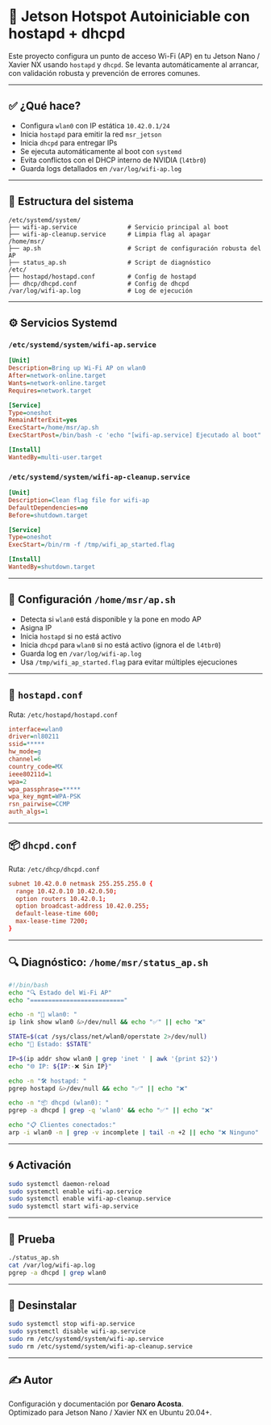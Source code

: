 # 📡 Jetson Hotspot Autoiniciable con hostapd + dhcpd

Este proyecto configura un punto de acceso Wi-Fi (AP) en tu Jetson Nano / Xavier NX usando `hostapd` y `dhcpd`. Se levanta automáticamente al arrancar, con validación robusta y prevención de errores comunes.

---

## ✅ ¿Qué hace?

- Configura `wlan0` con IP estática `10.42.0.1/24`
- Inicia `hostapd` para emitir la red `msr_jetson`
- Inicia `dhcpd` para entregar IPs
- Se ejecuta automáticamente al boot con `systemd`
- Evita conflictos con el DHCP interno de NVIDIA (`l4tbr0`)
- Guarda logs detallados en `/var/log/wifi-ap.log`

---

## 🧱 Estructura del sistema

```
/etc/systemd/system/
├── wifi-ap.service              # Servicio principal al boot
├── wifi-ap-cleanup.service      # Limpia flag al apagar
/home/msr/
├── ap.sh                        # Script de configuración robusta del AP
├── status_ap.sh                 # Script de diagnóstico
/etc/
├── hostapd/hostapd.conf         # Config de hostapd
├── dhcp/dhcpd.conf              # Config de dhcpd
/var/log/wifi-ap.log             # Log de ejecución
```

---

## ⚙️ Servicios Systemd

### `/etc/systemd/system/wifi-ap.service`

```ini
[Unit]
Description=Bring up Wi-Fi AP on wlan0
After=network-online.target
Wants=network-online.target
Requires=network.target

[Service]
Type=oneshot
RemainAfterExit=yes
ExecStart=/home/msr/ap.sh
ExecStartPost=/bin/bash -c 'echo "[wifi-ap.service] Ejecutado al boot" >> /var/log/wifi-ap.log'

[Install]
WantedBy=multi-user.target
```

### `/etc/systemd/system/wifi-ap-cleanup.service`

```ini
[Unit]
Description=Clean flag file for wifi-ap
DefaultDependencies=no
Before=shutdown.target

[Service]
Type=oneshot
ExecStart=/bin/rm -f /tmp/wifi_ap_started.flag

[Install]
WantedBy=shutdown.target
```

---

## 📄 Configuración `/home/msr/ap.sh`

- Detecta si `wlan0` está disponible y la pone en modo AP
- Asigna IP
- Inicia `hostapd` si no está activo
- Inicia `dhcpd` para `wlan0` si no está activo (ignora el de `l4tbr0`)
- Guarda log en `/var/log/wifi-ap.log`
- Usa `/tmp/wifi_ap_started.flag` para evitar múltiples ejecuciones

---

## 📡 `hostapd.conf`

Ruta: `/etc/hostapd/hostapd.conf`

```ini
interface=wlan0
driver=nl80211
ssid=*****
hw_mode=g
channel=6
country_code=MX
ieee80211d=1
wpa=2
wpa_passphrase=*****
wpa_key_mgmt=WPA-PSK
rsn_pairwise=CCMP
auth_algs=1
```

---

## 📦 `dhcpd.conf`

Ruta: `/etc/dhcp/dhcpd.conf`

```conf
subnet 10.42.0.0 netmask 255.255.255.0 {
  range 10.42.0.10 10.42.0.50;
  option routers 10.42.0.1;
  option broadcast-address 10.42.0.255;
  default-lease-time 600;
  max-lease-time 7200;
}
```

---

## 🔍 Diagnóstico: `/home/msr/status_ap.sh`

```bash
#!/bin/bash
echo "🔍 Estado del Wi-Fi AP"
echo "=========================="

echo -n "📡 wlan0: "
ip link show wlan0 &>/dev/null && echo "✅" || echo "❌"

STATE=$(cat /sys/class/net/wlan0/operstate 2>/dev/null)
echo "📶 Estado: $STATE"

IP=$(ip addr show wlan0 | grep 'inet ' | awk '{print $2}')
echo "🌐 IP: ${IP:-❌ Sin IP}"

echo -n "🛠️ hostapd: "
pgrep hostapd &>/dev/null && echo "✅" || echo "❌"

echo -n "📦 dhcpd (wlan0): "
pgrep -a dhcpd | grep -q 'wlan0' && echo "✅" || echo "❌"

echo "📋 Clientes conectados:"
arp -i wlan0 -n | grep -v incomplete | tail -n +2 || echo "❌ Ninguno"
```

---

## 🌀 Activación

```bash
sudo systemctl daemon-reload
sudo systemctl enable wifi-ap.service
sudo systemctl enable wifi-ap-cleanup.service
sudo systemctl start wifi-ap.service
```

---

## 🧪 Prueba

```bash
./status_ap.sh
cat /var/log/wifi-ap.log
pgrep -a dhcpd | grep wlan0
```

---

## 🧯 Desinstalar

```bash
sudo systemctl stop wifi-ap.service
sudo systemctl disable wifi-ap.service
sudo rm /etc/systemd/system/wifi-ap.service
sudo rm /etc/systemd/system/wifi-ap-cleanup.service
```

---

## ✍️ Autor

Configuración y documentación por **Genaro Acosta**.  
Optimizado para Jetson Nano / Xavier NX en Ubuntu 20.04+.
